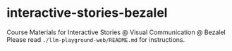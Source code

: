 # interactive-stories-bezalel

Course Materials for Interactive Stories @ Visual Communication @ Bezalel
Please read `./llm-playground-web/README.md` for instructions.
